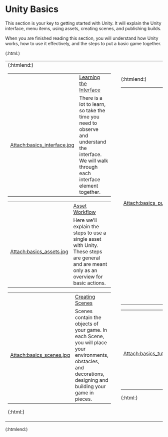 Unity Basics
============


This section is your key to getting started with Unity.  It will explain the Unity interface, menu items, using assets, creating scenes, and publishing builds.

When you are finished reading this section, you will understand how Unity works, how to use it effectively, and the steps to put a basic game together.

(:html:)
<table>
  <tr>
    <td width="50%">
(:htmlend:)

|    |    |
|:---|:---|
| |[Learning the Interface](Main.LearningtheInterface.html) |
|[Attach:basics_interface.jpg](Main.LearningtheInterface.html)|There is a lot to learn, so take the time you need to observe and understand the interface. We will walk through each interface element together.  
  

|    |    |
|:---|:---|
| |[Asset Workflow](Main.AssetWorkflow.html) |
|[Attach:basics_assets.jpg](Main.AssetWorkflow.html)|Here we'll explain the steps to use a single asset with Unity. These steps are general and are meant only as an overview for basic actions.   
  

|    |    |
|:---|:---|
|  |[Creating Scenes](Main.CreatingScenes.html) | 
|[Attach:basics_scenes.jpg](Main.CreatingScenes.html) |Scenes contain the objects of your game. In each Scene, you will place your environments, obstacles, and decorations, designing and building your game in pieces.  
  

(:html:)
</td><td width="20">
</td><td width="50%">
(:htmlend:)


|    |    |
|:---|:---|
|  |[Publishing Builds](Main.PublishingBuilds.html) |
|[Attach:basics_publishing.jpg](Main.PublishingBuilds.html) |At any time while you are creating your game, you might want to see how it looks when you build and run it outside of the editor as a standalone or web player. This section will explain how to access the Build Settings and how to create different builds of your games.  
  

|    |    |
|:---|:---|
|  |[Tutorials](http://unity3d.com/support/resources/tutorials/.html) |
|[Attach:basics_tutorials.jpg](http://unity3d.com/support/resources/tutorials/.html) |These online tutorials will let you work with Unity while you follow along, providing hands-on experience with building real projects.  
  

(:html:)
</tr></table>
(:htmlend:)

